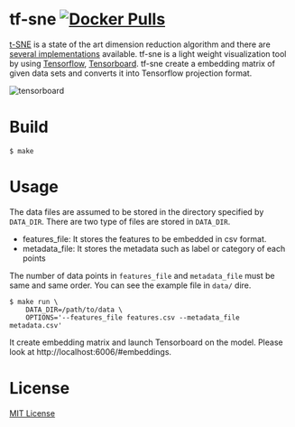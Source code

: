 tf-sne [![Docker Pulls](https://img.shields.io/docker/pulls/lewuathe/tf-sne.svg)](https://hub.docker.com/r/lewuathe/tf-sne/)
====

[t-SNE](https://lvdmaaten.github.io/tsne/) is a state of the art dimension reduction algorithm and 
there are [several implementations](http://scikit-learn.org/stable/modules/generated/sklearn.manifold.TSNE.html) available.
tf-sne is a light weight visualization tool by using [Tensorflow](http://tensorflow.org/), [Tensorboard](https://www.tensorflow.org/get_started/embedding_viz). tf-sne create a embedding matrix of given data sets and converts 
it into Tensorflow projection format.      

![tensorboard](tensorboard.gif)

# Build

```
$ make
```

# Usage

The data files are assumed to be stored in the directory specified by `DATA_DIR`. There are two type of files are stored in `DATA_DIR`.

* features_file: It stores the features to be embedded in csv format.
* metadata_file: It stores the metadata such as label or category of each points

The number of data points in `features_file` and `metadata_file` must be same and same order.
You can see the example file in `data/` dire.

```
$ make run \
    DATA_DIR=/path/to/data \
    OPTIONS='--features_file features.csv --metadata_file metadata.csv'
```

It create embedding matrix and launch Tensorboard on the model. Please look at http://localhost:6006/#embeddings.

# License

[MIT License](https://opensource.org/licenses/MIT)


